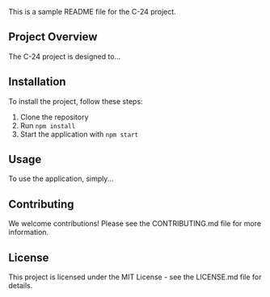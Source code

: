 This is a sample README file for the C-24 project.

## Project Overview

The C-24 project is designed to...

## Installation

To install the project, follow these steps:

1. Clone the repository
2. Run `npm install`
3. Start the application with `npm start`

## Usage

To use the application, simply...

## Contributing

We welcome contributions! Please see the CONTRIBUTING.md file for more information.

## License

This project is licensed under the MIT License - see the LICENSE.md file for details.